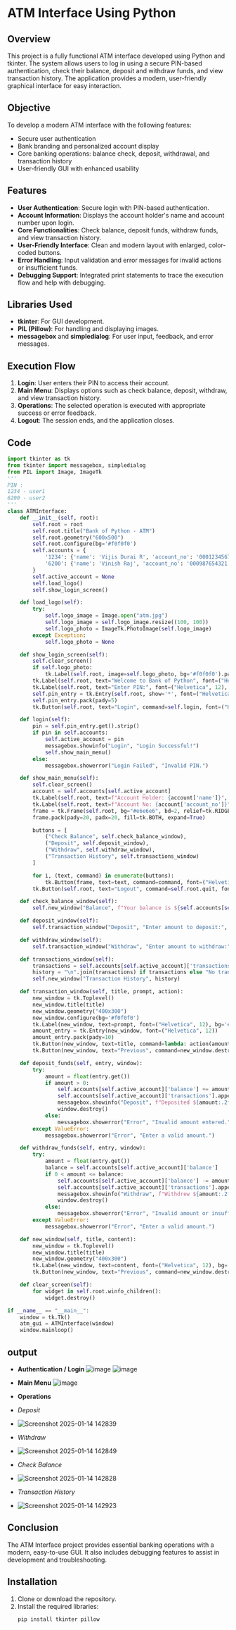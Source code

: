 # ATM Interface Using Python

## Overview
This project is a fully functional ATM interface developed using Python and tkinter. The system allows users to log in using a secure PIN-based authentication, check their balance, deposit and withdraw funds, and view transaction history. The application provides a modern, user-friendly graphical interface for easy interaction.

## Objective
To develop a modern ATM interface with the following features:
- Secure user authentication
- Bank branding and personalized account display
- Core banking operations: balance check, deposit, withdrawal, and transaction history
- User-friendly GUI with enhanced usability

## Features
- **User Authentication**: Secure login with PIN-based authentication.
- **Account Information**: Displays the account holder's name and account number upon login.
- **Core Functionalities**: Check balance, deposit funds, withdraw funds, and view transaction history.
- **User-Friendly Interface**: Clean and modern layout with enlarged, color-coded buttons.
- **Error Handling**: Input validation and error messages for invalid actions or insufficient funds.
- **Debugging Support**: Integrated print statements to trace the execution flow and help with debugging.

## Libraries Used
- **tkinter**: For GUI development.
- **PIL (Pillow)**: For handling and displaying images.
- **messagebox** and **simpledialog**: For user input, feedback, and error messages.

## Execution Flow
1. **Login**: User enters their PIN to access their account.
2. **Main Menu**: Displays options such as check balance, deposit, withdraw, and view transaction history.
3. **Operations**: The selected operation is executed with appropriate success or error feedback.
4. **Logout**: The session ends, and the application closes.

## Code 
```python
import tkinter as tk
from tkinter import messagebox, simpledialog
from PIL import Image, ImageTk
''' 
PIN : 
1234 - user1
6200 - user2
'''
class ATMInterface:
    def __init__(self, root):
        self.root = root
        self.root.title("Bank of Python - ATM")
        self.root.geometry("600x500")
        self.root.configure(bg='#f0f0f0')
        self.accounts = {
            '1234': {'name': 'Vijis Durai R', 'account_no': '000123456789', 'balance': 1000.0, 'transactions': []},
            '6200': {'name': 'Vinish Raj', 'account_no': '000987654321', 'balance': 500.0, 'transactions': []}
        }
        self.active_account = None
        self.load_logo()
        self.show_login_screen()

    def load_logo(self):
        try:
            self.logo_image = Image.open("atm.jpg")
            self.logo_image = self.logo_image.resize((100, 100))
            self.logo_photo = ImageTk.PhotoImage(self.logo_image)
        except Exception:
            self.logo_photo = None

    def show_login_screen(self):
        self.clear_screen()
        if self.logo_photo:
            tk.Label(self.root, image=self.logo_photo, bg='#f0f0f0').pack(pady=10)
        tk.Label(self.root, text="Welcome to Bank of Python", font=("Helvetica", 18, "bold"), bg='#f0f0f0').pack(pady=5)
        tk.Label(self.root, text="Enter PIN:", font=("Helvetica", 12), bg='#f0f0f0').pack(pady=5)
        self.pin_entry = tk.Entry(self.root, show='*', font=("Helvetica", 12), width=20)
        self.pin_entry.pack(pady=5)
        tk.Button(self.root, text="Login", command=self.login, font=("Helvetica", 12), width=15, bg="#4CAF50", fg="white").pack(pady=10)

    def login(self):
        pin = self.pin_entry.get().strip()
        if pin in self.accounts:
            self.active_account = pin
            messagebox.showinfo("Login", "Login Successful!")
            self.show_main_menu()
        else:
            messagebox.showerror("Login Failed", "Invalid PIN.")

    def show_main_menu(self):
        self.clear_screen()
        account = self.accounts[self.active_account]
        tk.Label(self.root, text=f"Account Holder: {account['name']}", font=("Helvetica", 14), bg='#f0f0f0').pack(pady=5)
        tk.Label(self.root, text=f"Account No: {account['account_no']}", font=("Helvetica", 14), bg='#f0f0f0').pack(pady=5)
        frame = tk.Frame(self.root, bg="#e6e6e6", bd=2, relief=tk.RIDGE)
        frame.pack(pady=20, padx=20, fill=tk.BOTH, expand=True)

        buttons = [
            ("Check Balance", self.check_balance_window),
            ("Deposit", self.deposit_window),
            ("Withdraw", self.withdraw_window),
            ("Transaction History", self.transactions_window)
        ]

        for i, (text, command) in enumerate(buttons):
            tk.Button(frame, text=text, command=command, font=("Helvetica", 12), width=20, height=2, bg="#2196F3", fg="white").grid(row=i // 2, column=i % 2, padx=10, pady=10)
        tk.Button(self.root, text="Logout", command=self.root.quit, font=("Helvetica", 12), width=15, bg="#f44336", fg="white").pack(pady=10)

    def check_balance_window(self):
        self.new_window("Balance", f"Your balance is ${self.accounts[self.active_account]['balance']:.2f}")

    def deposit_window(self):
        self.transaction_window("Deposit", "Enter amount to deposit:", self.deposit_funds)

    def withdraw_window(self):
        self.transaction_window("Withdraw", "Enter amount to withdraw:", self.withdraw_funds)

    def transactions_window(self):
        transactions = self.accounts[self.active_account]['transactions']
        history = "\n".join(transactions) if transactions else "No transactions yet."
        self.new_window("Transaction History", history)

    def transaction_window(self, title, prompt, action):
        new_window = tk.Toplevel()
        new_window.title(title)
        new_window.geometry("400x300")
        new_window.configure(bg='#f0f0f0')
        tk.Label(new_window, text=prompt, font=("Helvetica", 12), bg='#f0f0f0').pack(pady=20)
        amount_entry = tk.Entry(new_window, font=("Helvetica", 12))
        amount_entry.pack(pady=10)
        tk.Button(new_window, text=title, command=lambda: action(amount_entry, new_window), font=("Helvetica", 12), width=15, bg="#4CAF50", fg="white").pack(pady=10)
        tk.Button(new_window, text="Previous", command=new_window.destroy, font=("Helvetica", 12), width=15, bg="#f44336", fg="white").pack(pady=10)

    def deposit_funds(self, entry, window):
        try:
            amount = float(entry.get())
            if amount > 0:
                self.accounts[self.active_account]['balance'] += amount
                self.accounts[self.active_account]['transactions'].append(f"Deposited ${amount:.2f}")
                messagebox.showinfo("Deposit", f"Deposited ${amount:.2f}")
                window.destroy()
            else:
                messagebox.showerror("Error", "Invalid amount entered.")
        except ValueError:
            messagebox.showerror("Error", "Enter a valid amount.")

    def withdraw_funds(self, entry, window):
        try:
            amount = float(entry.get())
            balance = self.accounts[self.active_account]['balance']
            if 0 < amount <= balance:
                self.accounts[self.active_account]['balance'] -= amount
                self.accounts[self.active_account]['transactions'].append(f"Withdrew ${amount:.2f}")
                messagebox.showinfo("Withdraw", f"Withdrew ${amount:.2f}")
                window.destroy()
            else:
                messagebox.showerror("Error", "Invalid amount or insufficient funds.")
        except ValueError:
            messagebox.showerror("Error", "Enter a valid amount.")

    def new_window(self, title, content):
        new_window = tk.Toplevel()
        new_window.title(title)
        new_window.geometry("400x300")
        tk.Label(new_window, text=content, font=("Helvetica", 12), bg='#f0f0f0').pack(pady=50)
        tk.Button(new_window, text="Previous", command=new_window.destroy, font=("Helvetica", 12), width=15, bg="#f44336", fg="white").pack(pady=10)

    def clear_screen(self):
        for widget in self.root.winfo_children():
            widget.destroy()

if __name__ == "__main__":
    window = tk.Tk()
    atm_gui = ATMInterface(window)
    window.mainloop()
```
## output
- **Authentication / Login**
  ![image](https://github.com/user-attachments/assets/59bbee41-7d4a-458a-a587-c8c12e700b3d)
  ![image](https://github.com/user-attachments/assets/a5411ab7-6c56-4e9c-a2fd-b64287352c9b)
  
- **Main Menu**
  ![image](https://github.com/user-attachments/assets/2f0ae2c6-56c0-4bb5-bfd8-c09bc8ff3549)

- **Operations**
  
- *Deposit*
- ![Screenshot 2025-01-14 142839](https://github.com/user-attachments/assets/ba156c21-cb48-4ec8-a7ac-5f7535146407)
  
- *Withdraw*
- ![Screenshot 2025-01-14 142849](https://github.com/user-attachments/assets/370dfd86-9961-4b8b-9f8a-cb11302ec923)
  
- *Check Balance*
- ![Screenshot 2025-01-14 142828](https://github.com/user-attachments/assets/c91074fb-e575-4ac1-82d1-6642652900b8)
  
- *Transaction History*
- ![Screenshot 2025-01-14 142923](https://github.com/user-attachments/assets/7ea68139-408a-48f5-ab6b-ab7eaaaaa182)

## Conclusion
The ATM Interface project provides essential banking operations with a modern, easy-to-use GUI. It also includes debugging features to assist in development and troubleshooting.

## Installation

1. Clone or download the repository.
2. Install the required libraries:
   ```bash
   pip install tkinter pillow
